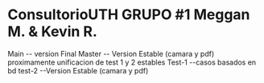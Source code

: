 # ConsultorioUTH GRUPO #1 Meggan M. & Kevin R.

Main -- version Final
Master -- Version Estable (camara y pdf) proximamente unificacion de test 1 y 2 estables
Test-1 --casos basados en bd
test-2  --Version Estable (camara y pdf) 

